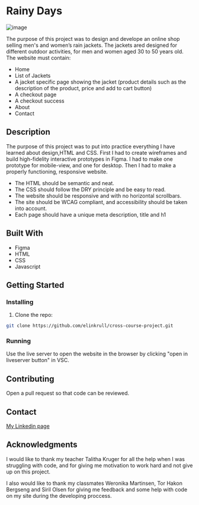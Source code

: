 # Rainy Days

![image](https://github.com/elinkrull/cross-course-project/assets/126721502/c7eef9a3-fda0-4be6-8b17-f14c69768281)

The purpose of this project was to design and develope an online shop selling men's and women’s rain jackets.
The jackets ared designed for different outdoor activities, for men and women aged 30 to 50 years old.
The website must contain: 
- Home
- List of Jackets
- A jacket specific page showing the jacket (product details such as the description of the product, price and add to cart button)
- A checkout page
- A checkout success
- About
- Contact

## Description

The purpose of this project was to put into practice everything I have learned about design,HTML and CSS.
First I had to create wireframes and build high-fidelity interactive prototypes in Figma.
I had to make one prototype for mobile-view, and one for desktop.
Then I had to make a properly functioning, responsive website.

- The HTML should be semantic and neat.
- The CSS should follow the DRY principle and be easy to read.
- The website should be responsive and with no horizontal scrollbars.
- The site should be WCAG compliant, and accessibility should be taken into account.
- Each page should have a unique meta description, title and h1

## Built With

- Figma
- HTML
- CSS
- Javascript

## Getting Started

### Installing

1. Clone the repo:

```bash
git clone https://github.com/elinkrull/cross-course-project.git
```

### Running

Use the live server to open the website in the browser by clicking "open in liveserver button" in VSC.

## Contributing

Open a pull request so that code can be reviewed.

## Contact

[My Linkedin page](https://www.linkedin.com/in/elin-thoen-jakobsen-2224a2264/)

## Acknowledgments

I would like to thank my teacher Talitha Kruger for all the help when I was struggling with code, and for giving me motivation to work hard and not give up on this project.

I also would like to thank my classmates Weronika Martinsen, Tor Hakon Bergseng and Siril Olsen for giving me feedback and some help with code on my site during the developing proccess.

